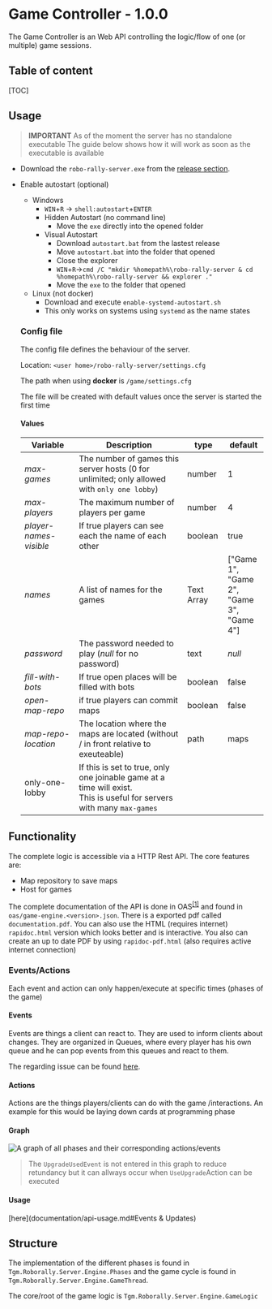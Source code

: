 # Game Controller - 1.0.0

The Game Controller is an Web API controlling the logic/flow of one (or multiple) game sessions.

## Table of content

[TOC]

## Usage

> **IMPORTANT** As of the moment the server has no standalone executable
>                       The guide below shows how it will work as soon as the executable is available 

* Download the `robo-rally-server.exe` from the [release section](https://github.com/FactoryRally/game-controller/releases).

* Enable autostart (optional)

  * Windows
    * `WIN`+`R`  -> `shell:autostart`+`ENTER`
    * Hidden Autostart (no command line)
      * Move the `exe` directly into the opened folder
    * Visual Autostart
      * Download `autostart.bat` from the lastest release
      * Move `autostart.bat`  into the folder that opened
      * Close the explorer
      * `WIN`+`R`->`cmd /C "mkdir %homepath%\robo-rally-server & cd %homepath%\robo-rally-server && explorer ."`
      * Move the `exe` to the folder that opened
  * Linux (not docker)
    * Download and execute `enable-systemd-autostart.sh` 
    * This only works on systems using `systemd` as the name states 

  ### Config file 

  The config file defines the behaviour of the server.

  Location: `<user home>/robo-rally-server/settings.cfg`

  The path when using **docker** is `/game/settings.cfg`

  The file will be created with default values once the server is started the first time

  #### Values

  | Variable               | Description                                                  | type       | default                                                 |
  | ---------------------- | ------------------------------------------------------------ | ---------- | ------------------------------------------------------- |
  | *max-games*            | The number of games this server hosts (0 for unlimited; only allowed with `only one lobby`) | number     | 1                                                       |
  | *max-players*          | The maximum number of players per game                       | number     | 4                                                       |
  | *player-names-visible* | If true players can see each the name of each other          | boolean    | true                                                    |
  | *names*                | A list of names for the games                                | Text Array | ["Game 1",<br />"Game 2",<br />"Game 3",<br />"Game 4"] |
  | *password*             | The password needed to play (*null* for no password)         | text       | *null*                                                  |
  | *fill-with-bots*       | If true open places will be filled with bots                 | boolean    | false                                                   |
  | *open-map-repo*        | if true players can commit maps                              | boolean    | false                                                   |
  | *map-repo-location*    | The location where the maps are located (without / in front relative to exeuteable) | path       | maps                                                    |
  | only-one-lobby         | If this is set to true, only one joinable game at a time will exist.<br />This is useful for servers with many `max-games` |            |                                                         |

## Functionality

The complete logic is accessible via a HTTP Rest API. The core features are:

* Map repository to save maps
* Host for games

The complete documentation of the API is done in OAS<sup>[[1]](https://www.openapis.org)</sup> and found in `oas/game-engine.<version>.json`. There is a exported pdf called `documentation.pdf`. You can also use the HTML (requires internet) `rapidoc.html` version which looks better and is interactive. You also can create an up to date PDF by using `rapidoc-pdf.html` (also requires active internet connection)

### Events/Actions

Each event and action can only happen/execute at specific times (phases of the game)

#### Events

Events are things a client can react to. They are used to inform clients about changes. They are organized in Queues, where every player has his own queue and he can pop events from this queues and react to them.

The regarding issue can be found [here](https://github.com/FactoryRally/game-controller/issues/6).

#### Actions

Actions are the things players/clients can do with the game /interactions. An example for this would be laying down cards at programming phase

#### Graph

![A graph of all phases and their corresponding actions/events](D:\Users\Nils\Desktop\Schule\ITP\robot-rally\game-controller\documentation\game-cycle-events.png)

> The `UpgradeUsedEvent` is not entered in this graph to reduce retundancy but it can allways occur when `UseUpgrade`Action can be executed

#### Usage

[here](documentation/api-usage.md#Events & Updates)

## Structure

The implementation of the different phases is found in `Tgm.Roborally.Server.Engine.Phases` and the game cycle is found in `Tgm.Roborally.Server.Engine.GameThread`.

The core/root of the game logic is `Tgm.Roborally.Server.Engine.GameLogic`